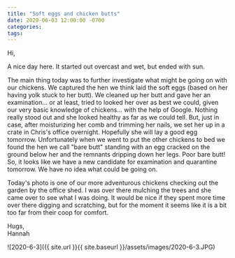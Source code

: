 ```yaml
---
title: "Soft eggs and chicken butts"
date: 2020-06-03 12:00:00 -0700
categories:
tags:
---
```


Hi,

A nice day here. It started out overcast and wet, but ended with sun. 

The main thing today was to further investigate what might be going on with our chickens. We captured the hen we think laid the soft eggs (based on her having yolk stuck to her butt). We cleaned up her butt and gave her an examination... or at least, tried to looked her over as best we could, given our very basic knowledge of chickens... with the help of Google. Nothing really stood out and she looked healthy as far as we could tell. But, just in case, after moisturizing her comb and trimming her nails, we set her up in a crate in Chris's office overnight. Hopefully she will lay a good egg tomorrow. Unfortunately when we went to put the other chickens to bed we found the hen we call "bare butt" standing with an egg cracked on the ground below her and the remnants dripping down her legs. Poor bare butt! So, it looks like we have a new candidate for examination and quarantine tomorrow. We have no idea what could be going on.

Today's photo is one of our more adventurous chickens checking out the garden by the office shed. I was over there mulching the trees and she came over to see what I was doing. It would be nice if they spent more time over there digging and scratching, but for the moment it seems like it is a bit too far from their coop for comfort.

Hugs,<br />
Hannah

![2020-6-3]({{ site.url }}{{ site.baseurl }}/assets/images/2020-6-3.JPG)